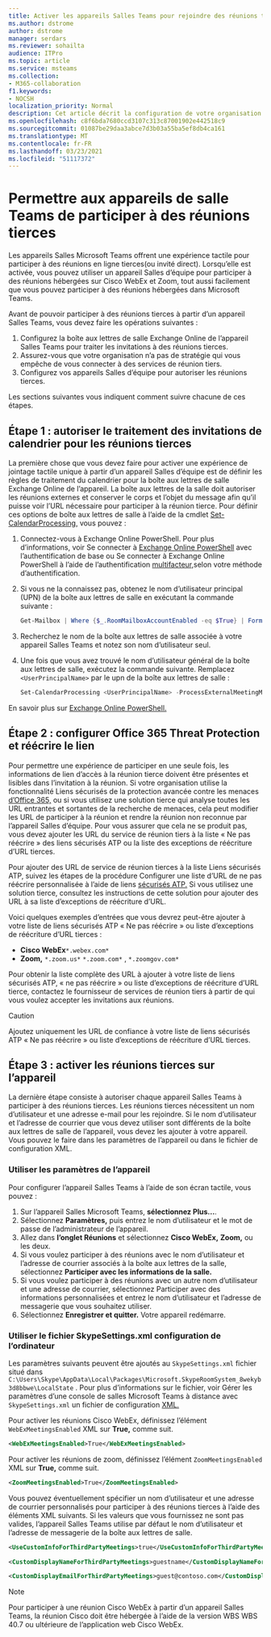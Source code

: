 ```yaml
---
title: Activer les appareils Salles Teams pour rejoindre des réunions tierces
ms.author: dstrome
author: dstrome
manager: serdars
ms.reviewer: sohailta
audience: ITPro
ms.topic: article
ms.service: msteams
ms.collection:
- M365-collaboration
f1.keywords:
- NOCSH
localization_priority: Normal
description: Cet article décrit la configuration de votre organisation et des appareils Salles Teams pour prendre en charge la jointation de tierces réunions à Cisco WebEx et Zoom.
ms.openlocfilehash: c8f6bda7680ccd3107c313c87001902e442518c9
ms.sourcegitcommit: 01087be29daa3abce7d3b03a55ba5ef8db4ca161
ms.translationtype: MT
ms.contentlocale: fr-FR
ms.lasthandoff: 03/23/2021
ms.locfileid: "51117372"
---
```

# <a name="enable-teams-room-devices-to-join-third-party-meetings"></a>Permettre aux appareils de salle Teams de participer à des réunions tierces

Les appareils Salles Microsoft Teams offrent une expérience tactile pour participer à des réunions en ligne tierces(ou invité direct). Lorsqu’elle est activée, vous pouvez utiliser un appareil Salles d’équipe pour participer à des réunions hébergées sur Cisco WebEx et Zoom, tout aussi facilement que vous pouvez participer à des réunions hébergées dans Microsoft Teams.

Avant de pouvoir participer à des réunions tierces à partir d’un appareil Salles Teams, vous devez faire les opérations suivantes :

1. Configurez la boîte aux lettres de salle Exchange Online de l’appareil Salles Teams pour traiter les invitations à des réunions tierces.
2. Assurez-vous que votre organisation n’a pas de stratégie qui vous empêche de vous connecter à des services de réunion tiers.
3. Configurez vos appareils Salles d’équipe pour autoriser les réunions tierces.

Les sections suivantes vous indiquent comment suivre chacune de ces étapes.

## <a name="step-1-allow-calendar-invite-processing-for-third-party-meetings"></a>Étape 1 : autoriser le traitement des invitations de calendrier pour les réunions tierces

La première chose que vous devez faire pour activer une expérience de jointage tactile unique à partir d’un appareil Salles d’équipe est de définir les règles de traitement du calendrier pour la boîte aux lettres de salle Exchange Online de l’appareil. La boîte aux lettres de la salle doit autoriser les réunions externes et conserver le corps et l’objet du message afin qu’il puisse voir l’URL nécessaire pour participer à la réunion tierce. Pour définir ces options de boîte aux lettres de salle à l’aide de la cmdlet [Set-CalendarProcessing,](/powershell/module/exchange/set-calendarprocessing?view=exchange-ps.) vous pouvez :

1. Connectez-vous à Exchange Online PowerShell. Pour plus d’informations, voir Se connecter à [Exchange Online PowerShell](/powershell/exchange/connect-to-exchange-online-powershell?view=exchange-ps) avec l’authentification de base ou Se connecter à Exchange Online PowerShell à l’aide de l’authentification [multifacteur,](/powershell/exchange/mfa-connect-to-exchange-online-powershell?view=exchange-ps)selon votre méthode d’authentification.

2. Si vous ne la connaissez pas, obtenez le nom d’utilisateur principal (UPN) de la boîte aux lettres de salle en exécutant la commande suivante :

    ```powershell
    Get-Mailbox | Where {$_.RoomMailboxAccountEnabled -eq $True} | Format-Table Name, UserPrincipalName
    ```
    
3. Recherchez le nom de la boîte aux lettres de salle associée à votre appareil Salles Teams et notez son nom d’utilisateur seul.

4. Une fois que vous avez trouvé le nom d’utilisateur général de la boîte aux lettres de salle, exécutez la commande suivante. Remplacez `<UserPrincipalName>` par le upn de la boîte aux lettres de salle :

    ```powershell
    Set-CalendarProcessing <UserPrincipalName> -ProcessExternalMeetingMessages $True -DeleteComments $False -DeleteSubject $False
    ```

En savoir plus sur [Exchange Online PowerShell.](/powershell/exchange/exchange-online-powershell?view=exchange-ps)

## <a name="step-2-configure-office-365-threat-protection-and-link-rewrite"></a>Étape 2 : configurer Office 365 Threat Protection et réécrire le lien

Pour permettre une expérience de participer en une seule fois, les informations de lien d’accès à la réunion tierce doivent être présentes et lisibles dans l’invitation à la réunion. Si votre organisation utilise la fonctionnalité Liens sécurisés de la protection avancée contre les menaces [d’Office 365,](/microsoft-365/security/office-365-security/atp-safe-links) ou si vous utilisez une solution tierce qui analyse toutes les URL entrantes et sortantes de la recherche de menaces, cela peut modifier les URL de participer à la réunion et rendre la réunion non reconnue par l’appareil Salles d’équipe. Pour vous assurer que cela ne se produit pas, vous devez ajouter les URL du service de réunion tiers à la liste « Ne pas réécrire » des liens sécurisés ATP ou la liste des exceptions de réécriture d’URL tierces.

Pour ajouter des URL de service de réunion tierces à la liste Liens sécurisés ATP, suivez les étapes de la procédure Configurer une liste d’URL de ne pas réécrire personnalisée à l’aide de liens [sécurisés ATP.](/microsoft-365/security/office-365-security/set-up-a-custom-do-not-rewrite-urls-list-with-atp?view=o365-worldwide) Si vous utilisez une solution tierce, consultez les instructions de cette solution pour ajouter des URL à sa liste d’exceptions de réécriture d’URL.

Voici quelques exemples d’entrées que vous devrez peut-être ajouter à votre liste de liens sécurisés ATP « Ne pas réécrire » ou liste d’exceptions de réécriture d’URL tierces :

- **Cisco WebEx**`*.webex.com*`
- **Zoom,** `*.zoom.us*` `*.zoom.com*` , `*.zoomgov.com*`

Pour obtenir la liste complète des URL à ajouter à votre liste de liens sécurisés ATP, « ne pas réécrire » ou liste d’exceptions de réécriture d’URL tierce, contactez le fournisseur de services de réunion tiers à partir de qui vous voulez accepter les invitations aux réunions. 

> [!CAUTION]
> Ajoutez uniquement les URL de confiance à votre liste de liens sécurisés ATP « Ne pas réécrire » ou liste d’exceptions de réécriture d’URL tierces.

## <a name="step-3-enable-third-party-meetings-on-device"></a>Étape 3 : activer les réunions tierces sur l’appareil

La dernière étape consiste à autoriser chaque appareil Salles Teams à participer à des réunions tierces. Les réunions tierces nécessitent un nom d’utilisateur et une adresse e-mail pour les rejoindre. Si le nom d’utilisateur et l’adresse de courrier que vous devez utiliser sont différents de la boîte aux lettres de salle de l’appareil, vous devez les ajouter à votre appareil. Vous pouvez le faire dans les paramètres de l’appareil ou dans le fichier de configuration XML.

### <a name="use-device-settings"></a>Utiliser les paramètres de l’appareil

Pour configurer l’appareil Salles Teams à l’aide de son écran tactile, vous pouvez :

1. Sur l’appareil Salles Microsoft Teams, **sélectionnez Plus...**.
2. Sélectionnez **Paramètres,** puis entrez le nom d’utilisateur et le mot de passe de l’administrateur de l’appareil.
3. Allez dans **l’onglet Réunions** et sélectionnez **Cisco WebEx,** **Zoom,** ou les deux.
4. Si vous voulez participer à des réunions avec le nom d’utilisateur et l’adresse de courrier associés à la boîte aux lettres de la salle, sélectionnez **Participer avec les informations de la salle.**
5. Si vous voulez participer à des réunions avec  un autre nom d’utilisateur et une adresse de courrier, sélectionnez Participer avec des informations personnalisées et entrez le nom d’utilisateur et l’adresse de messagerie que vous souhaitez utiliser.
6. Sélectionnez **Enregistrer et quitter.** Votre appareil redémarre.

### <a name="use-the-skypesettingsxml-configuration-file"></a>Utiliser le fichier SkypeSettings.xml configuration de l’ordinateur

Les paramètres suivants peuvent être ajoutés au `SkypeSettings.xml` fichier situé dans `C:\Users\Skype\AppData\Local\Packages\Microsoft.SkypeRoomSystem_8wekyb3d8bbwe\LocalState` . Pour plus d’informations sur le fichier, voir Gérer les paramètres d’une console de salles Microsoft Teams à distance avec `SkypeSettings.xml` un fichier de configuration [XML.](xml-config-file.md)

Pour activer les réunions Cisco WebEx, définissez l’élément `WebExMeetingsEnabled` XML sur **True,** comme suit.

```xml
<WebExMeetingsEnabled>True</WebExMeetingsEnabled>
```

Pour activer les réunions de zoom, définissez l’élément `ZoomMeetingsEnabled` XML sur **True,** comme suit.

```xml
<ZoomMeetingsEnabled>True</ZoomMeetingsEnabled>
```

Vous pouvez éventuellement spécifier un nom d’utilisateur et une adresse de courrier personnalisés pour participer à des réunions tierces à l’aide des éléments XML suivants. Si les valeurs que vous fournissez ne sont pas valides, l’appareil Salles Teams utilise par défaut le nom d’utilisateur et l’adresse de messagerie de la boîte aux lettres de salle.

```xml
<UseCustomInfoForThirdPartyMeetings>true</UseCustomInfoForThirdPartyMeetings>

<CustomDisplayNameForThirdPartyMeetings>guestname</CustomDisplayNameForThirdPartyMeetings>

<CustomDisplayEmailForThirdPartyMeetings>guest@contoso.com</CustomDisplayEmailForThirdPartyMeetings>
```

> [!NOTE]
> Pour participer à une réunion Cisco WebEx à partir d’un appareil Salles Teams, la réunion Cisco doit être hébergée à l’aide de la version WBS WBS 40.7 ou ultérieure de l’application web Cisco WebEx.